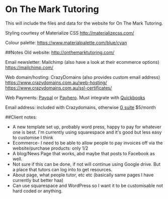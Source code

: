 # On The Mark Tutoring

This will include the files and data for the website for On The Mark Tutoring.

Styling courtesy of Materialize CSS 
http://materializecss.com/

Colour palette:
https://www.materialpalette.com/blue/cyan


##Notes
Old website: 
http://onthemarktutoring.com/

Email newsletter: Mailchimp (also have a look at their ecommerce options)
https://mailchimp.com/

Web domain/hosting: CrazyDomains (also provides custom email address)
https://www.crazydomains.com.au/web-hosting/
https://www.crazydomains.com.au/ssl-certificates/

Web Payments: [Paypal](https://www.paypal.com/au/webapps/mpp/paypal-seller-fees) or [Payhero](https://payhero.co/au/).
Must integrate with [Quickbooks](https://www.intuit.com.au/features/)

Email address: included with Crazydomains, otherwise [G suite](https://gsuite.google.com/intl/en_au/pricing.html) $5/month



##Client notes:
- A new template set up, probably word press, happy to pay for whatever one is best. I'm currently using squarespace and it's good but less easy to customise I think
- Ecommerce- I need to be able to allow people to pay invoices off via the website/purchase products: only 1/2
- A blog/News Page that works, abd maybe that posts to Facebook as well. 
- Not sure if this can be done, if not will continue using Google drive. But a place that tutors can log into to get resources. 
- About page, what people tutor, etc etc (basically same pages I have currently but better haa)
- Can use squarespace and WordPress so I want it to be customisable not hard coded or anything.
